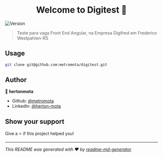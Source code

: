 <h1 align="center">Welcome to Digitest 👋</h1>
<p>
  <img alt="Version" src="https://img.shields.io/badge/version-1.0.0-blue.svg?cacheSeconds=2592000" />
</p>

> Teste para vaga Front End Angular, na Empresa Digifred em Frederico Westpahlen-RS

## Usage

```sh
git clone git@github.com:metromota/digitest.git
```

## Author

👤 **hertonmota**

-   Github: [@metromota](https://github.com/metromota)
-   LinkedIn: [@herton-mota](https://linkedin.com/in/herton-mota)

## Show your support

Give a ⭐️ if this project helped you!

---

_This README was generated with ❤️ by [readme-md-generator](https://github.com/kefranabg/readme-md-generator)_
